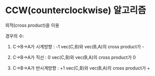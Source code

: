 # CCW(counterclockwise) 알고리즘

외적(cross product)을 이용

경우의 수:
1. C→B→A가 시계방향 : -1
vec(C,B)와 vec(B,A)의 cross product가 -

2. C→B→A가 직선 : 0
vec(C,B)와 vec(B,A)의 cross product가 0

3. C→B→A가 반시계방향 : +1 
vec(C,B)와 vec(B,A)의 cross product가 +


